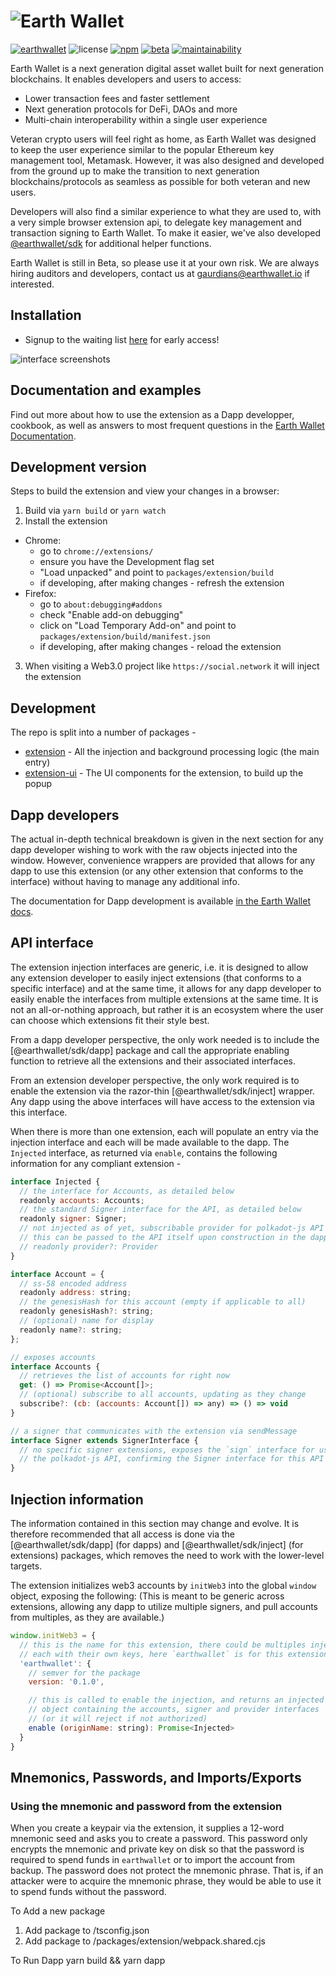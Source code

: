 # ![Earth Wallet](docs/logo.png)

[![earthwallet](https://img.shields.io/badge/earth-wallet-blue?style=flat-square)](https://earthwallet.io)
![license](https://img.shields.io/badge/License-Apache%202.0-blue?logo=apache&style=flat-square)
[![npm](https://img.shields.io/npm/v/@earthwallet/extension?logo=npm&style=flat-square)](https://www.npmjs.com/package/@earthwallet/extension)
[![beta](https://img.shields.io/npm/v/@earthwallet/extension/beta?label=beta&logo=npm&style=flat-square)](https://www.npmjs.com/package/@earthwallet/extension)
[![maintainability](https://img.shields.io/codeclimate/maintainability-percentage/polkadot-js/extension?logo=code-climate&style=flat-square)](https://codeclimate.com/github/polkadot-js/extension)

Earth Wallet is a next generation digital asset wallet built for next generation blockchains. It enables developers and users to access:

- Lower transaction fees and faster settlement
- Next generation protocols for DeFi, DAOs and more
- Multi-chain interoperability within a single user experience

Veteran crypto users will feel right as home, as Earth Wallet was designed to keep the user experience similar to the popular Ethereum key management tool, Metamask. However, it was also designed and developed from the ground up to make the transition to next generation blockchains/protocols as seamless as possible for both veteran and new users.

Developers will also find a similar experience to what they are used to, with a very simple browser extension api, to delegate key management and transaction signing to Earth Wallet. To make it easier, we've also developed [@earthwallet/sdk](https://github.com/earthwallet/sdk) for additional helper functions.

Earth Wallet is still in Beta, so please use it at your own risk. We are always hiring auditors and developers, contact us at gaurdians@earthwallet.io if interested.

## Installation

- Signup to the waiting list [here](https://earthwallet.io) for early access!

![interface screenshots](docs/screenshot.png)

## Documentation and examples

Find out more about how to use the extension as a Dapp developper, cookbook, as well as answers to most frequent questions in the [Earth Wallet Documentation](https://docs.earthwallet.io/).

## Development version

Steps to build the extension and view your changes in a browser:

1. Build via `yarn build` or `yarn watch`
2. Install the extension

- Chrome:
  - go to `chrome://extensions/`
  - ensure you have the Development flag set
  - "Load unpacked" and point to `packages/extension/build`
  - if developing, after making changes - refresh the extension
- Firefox:
  - go to `about:debugging#addons`
  - check "Enable add-on debugging"
  - click on "Load Temporary Add-on" and point to `packages/extension/build/manifest.json`
  - if developing, after making changes - reload the extension

3. When visiting a Web3.0 project like `https://social.network` it will inject the extension

## Development

The repo is split into a number of packages -

- [extension](packages/extension/) - All the injection and background processing logic (the main entry)
- [extension-ui](packages/extension-ui/) - The UI components for the extension, to build up the popup

## Dapp developers

The actual in-depth technical breakdown is given in the next section for any dapp developer wishing to work with the raw objects injected into the window. However, convenience wrappers are provided that allows for any dapp to use this extension (or any other extension that conforms to the interface) without having to manage any additional info.

The documentation for Dapp development is available [in the Earth Wallet docs](https://docs.earthwallet.io).

## API interface

The extension injection interfaces are generic, i.e. it is designed to allow any extension developer to easily inject extensions (that conforms to a specific interface) and at the same time, it allows for any dapp developer to easily enable the interfaces from multiple extensions at the same time. It is not an all-or-nothing approach, but rather it is an ecosystem where the user can choose which extensions fit their style best.

From a dapp developer perspective, the only work needed is to include the [@earthwallet/sdk/dapp] package and call the appropriate enabling function to retrieve all the extensions and their associated interfaces.

From an extension developer perspective, the only work required is to enable the extension via the razor-thin [@earthwallet/sdk/inject] wrapper. Any dapp using the above interfaces will have access to the extension via this interface.

When there is more than one extension, each will populate an entry via the injection interface and each will be made available to the dapp. The `Injected` interface, as returned via `enable`, contains the following information for any compliant extension -

```js
interface Injected {
  // the interface for Accounts, as detailed below
  readonly accounts: Accounts;
  // the standard Signer interface for the API, as detailed below
  readonly signer: Signer;
  // not injected as of yet, subscribable provider for polkadot-js API injection,
  // this can be passed to the API itself upon construction in the dapp
  // readonly provider?: Provider
}

interface Account = {
  // ss-58 encoded address
  readonly address: string;
  // the genesisHash for this account (empty if applicable to all)
  readonly genesisHash?: string;
  // (optional) name for display
  readonly name?: string;
};

// exposes accounts
interface Accounts {
  // retrieves the list of accounts for right now
  get: () => Promise<Account[]>;
  // (optional) subscribe to all accounts, updating as they change
  subscribe?: (cb: (accounts: Account[]) => any) => () => void
}

// a signer that communicates with the extension via sendMessage
interface Signer extends SignerInterface {
  // no specific signer extensions, exposes the `sign` interface for use by
  // the polkadot-js API, confirming the Signer interface for this API
}
```

## Injection information

The information contained in this section may change and evolve. It is therefore recommended that all access is done via the [@earthwallet/sdk/dapp] (for dapps) and [@earthwallet/sdk/inject] (for extensions) packages, which removes the need to work with the lower-level targets.

The extension initializes web3 accounts by `initWeb3` into the global `window` object, exposing the following: (This is meant to be generic across extensions, allowing any dapp to utilize multiple signers, and pull accounts from multiples, as they are available.)

```js
window.initWeb3 = {
  // this is the name for this extension, there could be multiples injected,
  // each with their own keys, here `earthwallet` is for this extension
  'earthwallet': {
    // semver for the package
    version: '0.1.0',

    // this is called to enable the injection, and returns an injected
    // object containing the accounts, signer and provider interfaces
    // (or it will reject if not authorized)
    enable (originName: string): Promise<Injected>
  }
}
```

## Mnemonics, Passwords, and Imports/Exports

### Using the mnemonic and password from the extension

When you create a keypair via the extension, it supplies a 12-word mnemonic seed and asks you to create a password. This password only encrypts the mnemonic and private key on disk so that the password is required to spend funds in `earthwallet` or to import the account from backup. The password does not protect the mnemonic phrase. That is, if an attacker were to acquire the mnemonic phrase, they would be able to use it to spend funds without the password.



To Add a new package
1) Add package to /tsconfig.json
2) Add package to /packages/extension/webpack.shared.cjs


To Run Dapp
yarn build && yarn dapp
